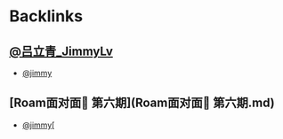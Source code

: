 
# Backlinks
## [@吕立青_JimmyLv](@吕立青_JimmyLv.md)
- [@jimmy](@jimmy.md)

## [Roam面对面🍜 第六期](Roam面对面🍜 第六期.md)
- [@jimmy](@jimmy.md)[

